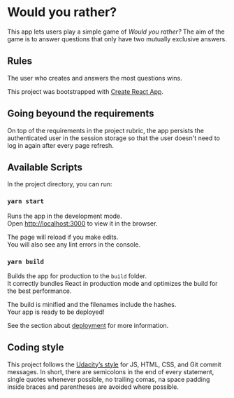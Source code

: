 # Would you rather?

This app lets users play a simple game of _Would you rather?_ The aim of the game is to answer questions that only have two mutually exclusive answers.

## Rules

The user who creates and answers the most questions wins.

This project was bootstrapped with [Create React App](https://github.com/facebook/create-react-app).

## Going beyound the requirements

On top of the requirements in the project rubric, the app persists the authenticated user in the session storage so that the user doesn't need to log in again after every page refresh.

## Available Scripts

In the project directory, you can run:

### `yarn start`

Runs the app in the development mode.<br />
Open [http://localhost:3000](http://localhost:3000) to view it in the browser.

The page will reload if you make edits.<br />
You will also see any lint errors in the console.

### `yarn build`

Builds the app for production to the `build` folder.<br />
It correctly bundles React in production mode and optimizes the build for the best performance.

The build is minified and the filenames include the hashes.<br />
Your app is ready to be deployed!

See the section about [deployment](https://facebook.github.io/create-react-app/docs/deployment) for more information.

## Coding style

This project follows the [Udacity’s style](https://udacity.github.io/git-styleguide/) for JS, HTML, CSS, and Git commit messages. In short, there are semicolons in the end of every statement, single quotes whenever possible, no trailing comas, na space padding inside braces and parentheses are avoided where possible.
